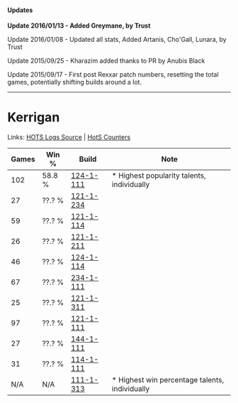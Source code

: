 #### Updates
**Update 2016/01/13 - Added Greymane, by Trust**

Update 2016/01/08 - Updated all stats, Added Artanis, Cho'Gall, Lunara, by Trust

Update 2015/09/25 - Kharazim added thanks to PR by Anubis Black

Update 2015/09/17 - First post Rexxar patch numbers, resetting the total games, potentially shifting builds around a lot.

***

# Kerrigan

Links: [HOTS Logs Source](https://www.hotslogs.com/Sitewide/HeroDetails?Hero=Kerrigan) | [HotS Counters](http://hotscounters.com/#/hero/Kerrigan)

Games  | Win %  | Build     | Note
-----  | -----  | -----     | ----
102    | 58.8 % | [124-1-111](http://www.heroesfire.com/hots/talent-calculator/kerrigan#guQN) | * Highest popularity talents, individually
27     | ??.? % | [121-1-234](http://www.heroesfire.com/hots/talent-calculator/kerrigan#gn7Y) | 
59     | ??.? % | [121-1-114](http://www.heroesfire.com/hots/talent-calculator/kerrigan#gn5g) | 
26     | ??.? % | [121-1-211](http://www.heroesfire.com/hots/talent-calculator/kerrigan#gn7B) | 
46     | ??.? % | [124-1-114](http://www.heroesfire.com/hots/talent-calculator/kerrigan#guQQ) | 
67     | ??.? % | [234-1-111](http://www.heroesfire.com/hots/talent-calculator/kerrigan#l4zt) | 
25     | ??.? % | [121-1-311](http://www.heroesfire.com/hots/talent-calculator/kerrigan#gn8l) | 
97     | ??.? % | [121-1-111](http://www.heroesfire.com/hots/talent-calculator/kerrigan#gn5d) | 
27     | ??.? % | [144-1-111](http://www.heroesfire.com/hots/talent-calculator/kerrigan#hfFN) | 
31     | ??.? % | [114-1-111](http://www.heroesfire.com/hots/talent-calculator/kerrigan#gV_t) | 
N/A    | N/A    | [111-1-313](http://www.heroesfire.com/hots/talent-calculator/kerrigan#gOkH) | * Highest win percentage talents, individually
